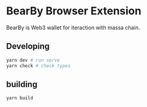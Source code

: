 # BearBy Browser Extension

BearBy is Web3 wallet for iteraction with massa chain.

## Developing
```bash
yarn dev # run serve
yarn check # check types
```

## building
```bash
yarn build
```
